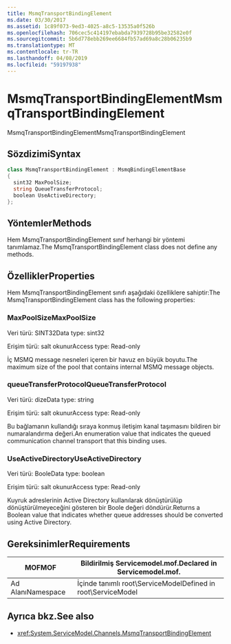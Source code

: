 ```yaml
---
title: MsmqTransportBindingElement
ms.date: 03/30/2017
ms.assetid: 1c89f073-9ed3-4025-a8c5-13535a0f526b
ms.openlocfilehash: 706cec5c414197ebabda7939728b95be32582e0f
ms.sourcegitcommit: 5b6d778ebb269ee6684fb57ad69a8c28b06235b9
ms.translationtype: MT
ms.contentlocale: tr-TR
ms.lasthandoff: 04/08/2019
ms.locfileid: "59197938"
---
```

# <a name="msmqtransportbindingelement"></a><span data-ttu-id="68b21-102">MsmqTransportBindingElement</span><span class="sxs-lookup"><span data-stu-id="68b21-102">MsmqTransportBindingElement</span></span>
<span data-ttu-id="68b21-103">MsmqTransportBindingElement</span><span class="sxs-lookup"><span data-stu-id="68b21-103">MsmqTransportBindingElement</span></span>  
  
## <a name="syntax"></a><span data-ttu-id="68b21-104">Sözdizimi</span><span class="sxs-lookup"><span data-stu-id="68b21-104">Syntax</span></span>  
  
```csharp
class MsmqTransportBindingElement : MsmqBindingElementBase  
{  
  sint32 MaxPoolSize;  
  string QueueTransferProtocol;  
  boolean UseActiveDirectory;  
};  
```  
  
## <a name="methods"></a><span data-ttu-id="68b21-105">Yöntemler</span><span class="sxs-lookup"><span data-stu-id="68b21-105">Methods</span></span>  
 <span data-ttu-id="68b21-106">Hem MsmqTransportBindingElement sınıf herhangi bir yöntemi tanımlamaz.</span><span class="sxs-lookup"><span data-stu-id="68b21-106">The MsmqTransportBindingElement class does not define any methods.</span></span>  
  
## <a name="properties"></a><span data-ttu-id="68b21-107">Özellikler</span><span class="sxs-lookup"><span data-stu-id="68b21-107">Properties</span></span>  
 <span data-ttu-id="68b21-108">Hem MsmqTransportBindingElement sınıfı aşağıdaki özelliklere sahiptir:</span><span class="sxs-lookup"><span data-stu-id="68b21-108">The MsmqTransportBindingElement class has the following properties:</span></span>  
  
### <a name="maxpoolsize"></a><span data-ttu-id="68b21-109">MaxPoolSize</span><span class="sxs-lookup"><span data-stu-id="68b21-109">MaxPoolSize</span></span>  
 <span data-ttu-id="68b21-110">Veri türü: SINT32</span><span class="sxs-lookup"><span data-stu-id="68b21-110">Data type: sint32</span></span>  
  
 <span data-ttu-id="68b21-111">Erişim türü: salt okunur</span><span class="sxs-lookup"><span data-stu-id="68b21-111">Access type: Read-only</span></span>  
  
 <span data-ttu-id="68b21-112">İç MSMQ message nesneleri içeren bir havuz en büyük boyutu.</span><span class="sxs-lookup"><span data-stu-id="68b21-112">The maximum size of the pool that contains internal MSMQ message objects.</span></span>  
  
### <a name="queuetransferprotocol"></a><span data-ttu-id="68b21-113">queueTransferProtocol</span><span class="sxs-lookup"><span data-stu-id="68b21-113">QueueTransferProtocol</span></span>  
 <span data-ttu-id="68b21-114">Veri türü: dize</span><span class="sxs-lookup"><span data-stu-id="68b21-114">Data type: string</span></span>  
  
 <span data-ttu-id="68b21-115">Erişim türü: salt okunur</span><span class="sxs-lookup"><span data-stu-id="68b21-115">Access type: Read-only</span></span>  
  
 <span data-ttu-id="68b21-116">Bu bağlamanın kullandığı sıraya konmuş iletişim kanal taşımasını bildiren bir numaralandırma değeri.</span><span class="sxs-lookup"><span data-stu-id="68b21-116">An enumeration value that indicates the queued communication channel transport that this binding uses.</span></span>  
  
### <a name="useactivedirectory"></a><span data-ttu-id="68b21-117">UseActiveDirectory</span><span class="sxs-lookup"><span data-stu-id="68b21-117">UseActiveDirectory</span></span>  
 <span data-ttu-id="68b21-118">Veri türü: Boole</span><span class="sxs-lookup"><span data-stu-id="68b21-118">Data type: boolean</span></span>  
  
 <span data-ttu-id="68b21-119">Erişim türü: salt okunur</span><span class="sxs-lookup"><span data-stu-id="68b21-119">Access type: Read-only</span></span>  
  
 <span data-ttu-id="68b21-120">Kuyruk adreslerinin Active Directory kullanılarak dönüştürülüp dönüştürülmeyeceğini gösteren bir Boole değeri döndürür.</span><span class="sxs-lookup"><span data-stu-id="68b21-120">Returns a Boolean value that indicates whether queue addresses should be converted using Active Directory.</span></span>  
  
## <a name="requirements"></a><span data-ttu-id="68b21-121">Gereksinimler</span><span class="sxs-lookup"><span data-stu-id="68b21-121">Requirements</span></span>  
  
|<span data-ttu-id="68b21-122">MOF</span><span class="sxs-lookup"><span data-stu-id="68b21-122">MOF</span></span>|<span data-ttu-id="68b21-123">Bildirilmiş Servicemodel.mof.</span><span class="sxs-lookup"><span data-stu-id="68b21-123">Declared in Servicemodel.mof.</span></span>|  
|---------|-----------------------------------|  
|<span data-ttu-id="68b21-124">Ad Alanı</span><span class="sxs-lookup"><span data-stu-id="68b21-124">Namespace</span></span>|<span data-ttu-id="68b21-125">İçinde tanımlı root\ServiceModel</span><span class="sxs-lookup"><span data-stu-id="68b21-125">Defined in root\ServiceModel</span></span>|  
  
## <a name="see-also"></a><span data-ttu-id="68b21-126">Ayrıca bkz.</span><span class="sxs-lookup"><span data-stu-id="68b21-126">See also</span></span>

- <xref:System.ServiceModel.Channels.MsmqTransportBindingElement>
